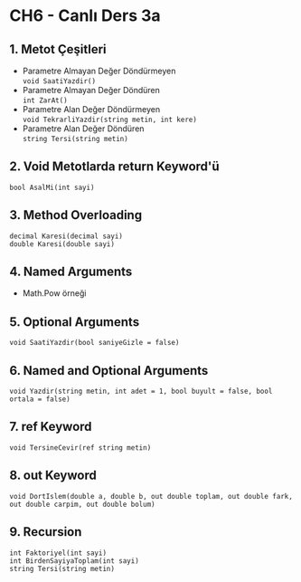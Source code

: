 # CH6 - Canlı Ders 3a

## 1. Metot Çeşitleri

- Parametre Almayan Değer Döndürmeyen\
  ```void SaatiYazdir()```
- Parametre Almayan Değer Döndüren\
  ```int ZarAt()```
- Parametre Alan Değer Döndürmeyen\
  ```void TekrarliYazdir(string metin, int kere)```
- Parametre Alan Değer Döndüren\
  ```string Tersi(string metin)```

## 2. Void Metotlarda return Keyword'ü
```bool AsalMi(int sayi)```

## 3. Method Overloading
```decimal Karesi(decimal sayi)```\
```double Karesi(double sayi)```

## 4. Named Arguments
- Math.Pow örneği

## 5. Optional Arguments
```void SaatiYazdir(bool saniyeGizle = false)```

## 6. Named and Optional Arguments
```void Yazdir(string metin, int adet = 1, bool buyult = false, bool ortala = false)```

## 7. ref Keyword
```void TersineCevir(ref string metin)```

## 8. out Keyword
```void DortIslem(double a, double b, out double toplam, out double fark, out double carpim, out double bolum)```

## 9. Recursion
```int Faktoriyel(int sayi)```\
```int BirdenSayiyaToplam(int sayi)```\
```string Tersi(string metin)```

